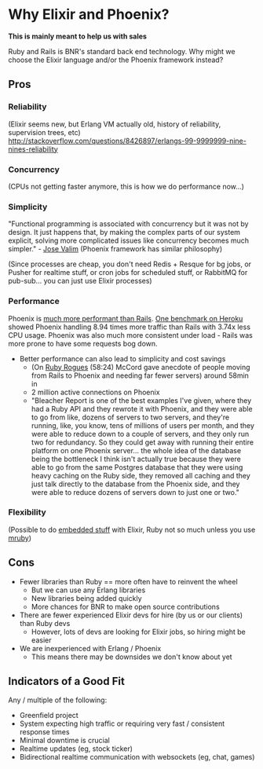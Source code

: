 # Why Elixir and Phoenix?

**This is mainly meant to help us with sales**

Ruby and Rails is BNR's standard back end technology.
Why might we choose the Elixir language and/or the Phoenix framework instead?

## Pros

### Reliability

(Elixir seems new, but Erlang VM actually old, history of reliability, supervision trees, etc)
http://stackoverflow.com/questions/8426897/erlangs-99-9999999-nine-nines-reliability

### Concurrency

(CPUs not getting faster anymore, this is how we do performance now...)

### Simplicity

"Functional programming is associated with concurrency but it was not by design. It just happens that, by making the complex parts of our system explicit, solving more complicated issues like concurrency becomes much simpler." - [Jose Valim](http://www.sitepoint.com/an-interview-with-elixir-creator-jose-valim/)
(Phoenix framework has similar philosophy)

(Since processes are cheap, you don't need Redis + Resque for bg jobs, or Pusher for realtime stuff, or cron jobs for scheduled stuff, or RabbitMQ for pub-sub... you can just use Elixir processes)

### Performance

Phoenix is [much more performant than Rails](https://github.com/mroth/phoenix-showdown/blob/master/README.md#benchmarking).
[One benchmark on Heroku](http://www.littlelines.com/blog/2014/07/08/elixir-vs-ruby-showdown-phoenix-vs-rails/) showed Phoenix handling 8.94 times more traffic than Rails with 3.74x less CPU usage.
Phoenix was also much more consistent under load - Rails was more prone to have some requests bog down.

- Better performance can also lead to simplicity and cost savings
  - (On [Ruby Rogues](https://devchat.tv/ruby-rogues/253-rr-phoenix-and-rails-with-chris-mccord) (58:24) McCord gave anecdote of people moving from Rails to Phoenix and needing far fewer servers) around 58min in
  - 2 million active connections on Phoenix
  - "Bleacher Report is one of the best examples I've given, where they had a Ruby API and they rewrote it with Phoenix, and they were able to go from like, dozens of servers to two servers, and they're running, like, you know, tens of millions of users per month, and they were able to reduce down to a couple of servers, and they only run two for redundancy. So they could get away with running their entire platform on one Phoenix server... the whole idea of the database being the bottleneck I think isn't actually true because they were able to go from the same Postgres database that they were using heavy caching on the Ruby side, they removed all caching and they just talk directly to the database from the Phoenix side, and they were able to reduce dozens of servers down to just one or two."

### Flexibility

(Possible to do [embedded stuff](http://nerves-project.org/) with Elixir, Ruby not so much unless you use [mruby](https://github.com/mruby/mruby))

## Cons

- Fewer libraries than Ruby == more often have to reinvent the wheel
  - But we can use any Erlang libraries
  - New libraries being added quickly
  - More chances for BNR to make open source contributions
- There are fewer experienced Elixir devs for hire (by us or our clients) than Ruby devs
  - However, lots of devs are looking for Elixir jobs, so hiring might be easier
- We are inexperienced with Erlang / Phoenix
   - This means there may be downsides we don't know about yet

## Indicators of a Good Fit

Any / multiple of the following:

- Greenfield project
- System expecting high traffic or requiring very fast / consistent response times
- Minimal downtime is crucial
- Realtime updates (eg, stock ticker)
- Bidirectional realtime communication with websockets (eg, chat, games)
